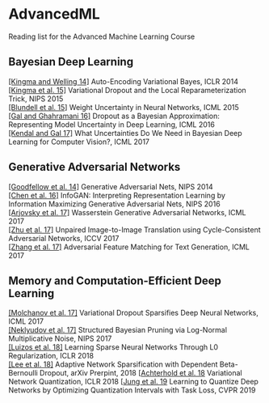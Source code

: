 # AdvancedML
Reading list for the Advanced Machine Learning Course 

## Bayesian Deep Learning
[[Kingma and Welling 14]](https://arxiv.org/pdf/1312.6114.pdf) Auto-Encoding Variational Bayes, ICLR 2014  
[[Kingma et al. 15]](https://arxiv.org/pdf/1506.02557.pdf) Variational Dropout and the Local Reparameterization Trick, NIPS 2015  
[[Blundell et al. 15]](https://arxiv.org/pdf/1505.05424.pdf) Weight Uncertainty in Neural Networks, ICML 2015  
[[Gal and Ghahramani 16]](http://proceedings.mlr.press/v48/gal16.pdf) Dropout as a Bayesian Approximation: Representing Model Uncertainty in Deep Learning, ICML 2016  
[[Kendal and Gal 17]](https://papers.nips.cc/paper/7141-what-uncertainties-do-we-need-in-bayesian-deep-learning-for-computer-vision.pdf) What Uncertainties Do We Need in Bayesian Deep Learning for Computer Vision?, ICML 2017  

## Generative Adversarial Networks
[[Goodfellow et al. 14]](https://papers.nips.cc/paper/5423-generative-adversarial-nets.pdf) Generative Adversarial Nets, NIPS 2014  
[[Chen et al. 16]](https://papers.nips.cc/paper/6399-infogan-interpretable-representation-learning-by-information-maximizing-generative-adversarial-nets.pdf) InfoGAN: Interpreting Representation Learning by Information Maximizing Generative Adversarial Nets, NIPS 2016  
[[Arjovsky et al. 17]](http://proceedings.mlr.press/v70/arjovsky17a/arjovsky17a.pdf) Wasserstein Generative Adversarial Networks, ICML 2017  
[[Zhu et al. 17]](https://arxiv.org/pdf/1703.10593.pdf) Unpaired Image-to-Image Translation using Cycle-Consistent Adversarial Networks, ICCV 2017  
[[Zhang et al. 17]](https://arxiv.org/pdf/1706.03850.pdf) Adversarial Feature Matching for Text Generation, ICML 2017  

## Memory and Computation-Efficient Deep Learning
[[Molchanov et al. 17]](https://arxiv.org/pdf/1701.05369.pdf) Variational Dropout Sparsifies Deep Neural Networks, ICML 2017  
[[Neklyudov et al. 17]](https://arxiv.org/pdf/1705.07283.pdf) Structured Bayesian Pruning via Log-Normal Multiplicative Noise, NIPS 2017   
[[Luizos et al. 18]](https://openreview.net/pdf?id=H1Y8hhg0b) Learning Sparse Neural Networks Through L0 Regularization, ICLR 2018  
[[Lee et al. 18]](https://arxiv.org/pdf/1805.10896.pdf) Adaptive Network Sparsification with Dependent Beta-Bernoulli Dropout, arXiv Prerpint, 2018
[[Achterhold et al. 18](https://openreview.net/pdf?id=ry-TW-WAb) Variational Network Quantization, ICLR 2018
[[Jung et al. 19](https://arxiv.org/abs/1808.05779) Learning to Quantize Deep Networks by Optimizing Quantization Intervals with Task Loss, CVPR 2019
